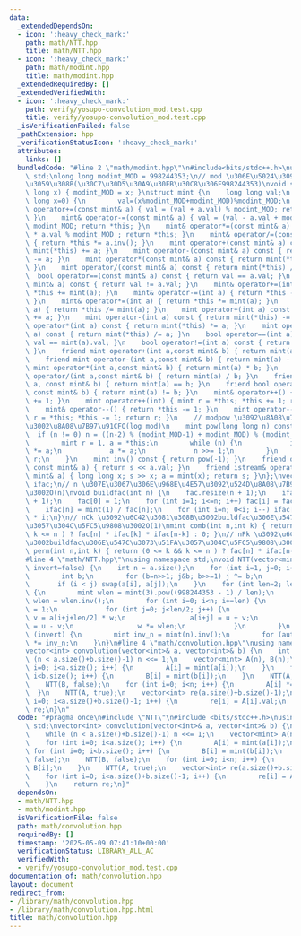 ```yaml
---
data:
  _extendedDependsOn:
  - icon: ':heavy_check_mark:'
    path: math/NTT.hpp
    title: math/NTT.hpp
  - icon: ':heavy_check_mark:'
    path: math/modint.hpp
    title: math/modint.hpp
  _extendedRequiredBy: []
  _extendedVerifiedWith:
  - icon: ':heavy_check_mark:'
    path: verify/yosupo-convolution_mod.test.cpp
    title: verify/yosupo-convolution_mod.test.cpp
  _isVerificationFailed: false
  _pathExtension: hpp
  _verificationStatusIcon: ':heavy_check_mark:'
  attributes:
    links: []
  bundledCode: "#line 2 \"math/modint.hpp\"\n#include<bits/stdc++.h>\nusing namespace\
    \ std;\nlong long modint_MOD = 998244353;\n// mod \u306E\u5024\u3092\u5909\u66F4\
    \u3059\u308B(\u30C7\u30D5\u30A9\u30EB\u30C8\u306F998244353)\nvoid setmod(long\
    \ long x) { modint_MOD = x; }\nstruct mint {\n    long long val;\n    mint(long\
    \ long x=0) {\n        val=(x%modint_MOD+modint_MOD)%modint_MOD;\n    }\n    mint&\
    \ operator+=(const mint& a) { val = (val + a.val) % modint_MOD; return *this;\
    \ }\n    mint& operator-=(const mint& a) { val = (val - a.val + modint_MOD) %\
    \ modint_MOD; return *this; }\n    mint& operator*=(const mint& a) { val = val\
    \ * a.val % modint_MOD ; return *this; }\n    mint& operator/=(const mint& a)\
    \ { return *this *= a.inv(); }\n    mint operator+(const mint& a) const { return\
    \ mint(*this) += a; }\n    mint operator-(const mint& a) const { return mint(*this)\
    \ -= a; }\n    mint operator*(const mint& a) const { return mint(*this) *= a;\
    \ }\n    mint operator/(const mint& a) const { return mint(*this) /= a; }\n  \
    \  bool operator==(const mint& a) const { return val == a.val; }\n    bool operator!=(const\
    \ mint& a) const { return val != a.val; }\n    mint& operator+=(int a) { return\
    \ *this += mint(a); }\n    mint& operator-=(int a) { return *this -= mint(a);\
    \ }\n    mint& operator*=(int a) { return *this *= mint(a); }\n    mint& operator/=(int\
    \ a) { return *this /= mint(a); }\n    mint operator+(int a) const { return mint(*this)\
    \ += a; }\n    mint operator-(int a) const { return mint(*this) -= a; }\n    mint\
    \ operator*(int a) const { return mint(*this) *= a; }\n    mint operator/(int\
    \ a) const { return mint(*this) /= a; }\n    bool operator==(int a) const { return\
    \ val == mint(a).val; }\n    bool operator!=(int a) const { return val != mint(a).val;\
    \ }\n    friend mint operator+(int a,const mint& b) { return mint(a) + b; }\n\
    \    friend mint operator-(int a,const mint& b) { return mint(a) - b; }\n    friend\
    \ mint operator*(int a,const mint& b) { return mint(a) * b; }\n    friend mint\
    \ operator/(int a,const mint& b) { return mint(a) / b; }\n    friend bool operator==(int\
    \ a, const mint& b) { return mint(a) == b; }\n    friend bool operator!=(int a,\
    \ const mint& b) { return mint(a) != b; }\n    mint& operator++() { return *this\
    \ += 1; }\n    mint operator++(int) { mint r = *this; *this += 1; return r; }\n\
    \    mint& operator--() { return *this -= 1; }\n    mint operator--(int) { mint\
    \ r = *this; *this -= 1; return r; }\n    // modpow \u3092\u8A08\u7B97\u3059\u308B\
    \u3002\u8A08\u7B97\u91CFO(log mod)\n    mint pow(long long n) const {\n      \
    \  if (n != 0) n = ((n-2) % (modint_MOD-1) + modint_MOD) % (modint_MOD-1) + 1;\n\
    \        mint r = 1, a = *this;\n        while (n) {\n            if (n & 1) r\
    \ *= a;\n            a *= a;\n            n >>= 1;\n        }\n        return\
    \ r;\n    }\n    mint inv() const { return pow(-1); }\n    friend ostream& operator<<(ostream&s,\
    \ const mint& a) { return s << a.val; }\n    friend istream& operator>>(istream&s,\
    \ mint& a) { long long x; s >> x; a = mint(x); return s; }\n};\nvector<mint>fac,\
    \ ifac;\n// n \u307E\u3067\u306E\u968E\u4E57\u3092\u524D\u8A08\u7B97\u3059\u308B\
    \u3002O(n)\nvoid buildfac(int n) {\n    fac.resize(n + 1);\n    ifac.resize(n\
    \ + 1);\n    fac[0] = 1;\n    for (int i=1; i<=n; i++) fac[i] = fac[i-1] * i;\n\
    \    ifac[n] = mint(1) / fac[n];\n    for (int i=n; 0<i; i--) ifac[i-1] = ifac[i]\
    \ * i;\n}\n// nCk \u3092\u6C42\u3081\u308B\u3002buildfac\u306E\u547C\u3073\u51FA\
    \u3057\u304C\u5FC5\u9808\u3002O(1)\nmint comb(int n,int k) { return (0 <= k &&\
    \ k <= n ) ? fac[n] * ifac[k] * ifac[n-k] : 0; }\n// nPk \u3092\u6C42\u3081\u308B\
    \u3002buildfac\u306E\u547C\u3073\u51FA\u3057\u304C\u5FC5\u9808\u3002O(1)\nmint\
    \ perm(int n,int k) { return (0 <= k && k <= n ) ? fac[n] * ifac[n-k] : 0; }\n\
    #line 4 \"math/NTT.hpp\"\nusing namespace std;\nvoid NTT(vector<mint>& a, bool\
    \ invert=false) {\n    int n = a.size();\n    for (int i=1, j=0; i<n; i++) {\n\
    \        int b;\n        for (b=n>>1; j&b; b>>=1) j ^= b;\n        j ^= b;\n \
    \       if (i < j) swap(a[i], a[j]);\n    }\n    for (int len=2; len<=n; len<<=1)\
    \ {\n        mint wlen = mint(3).pow((998244353 - 1) / len);\n        if (invert)\
    \ wlen = wlen.inv();\n        for (int i=0; i<n; i+=len) {\n            mint w\
    \ = 1;\n            for (int j=0; j<len/2; j++) {\n                mint u = a[i+j],\
    \ v = a[i+j+len/2] * w;\n                a[i+j] = u + v;\n                a[i+j+len/2]\
    \ = u - v;\n                w *= wlen;\n            }\n        }\n    }\n    if\
    \ (invert) {\n        mint inv_n = mint(n).inv();\n        for (auto& x : a) x\
    \ *= inv_n;\n    }\n}\n#line 4 \"math/convolution.hpp\"\nusing namespace std;\n\
    vector<int> convolution(vector<int>& a, vector<int>& b) {\n    int n=1;\n    while\
    \ (n < a.size()+b.size()-1) n <<= 1;\n    vector<mint> A(n), B(n);\n    for (int\
    \ i=0; i<a.size(); i++) {\n        A[i] = mint(a[i]);\n    }\n    for (int i=0;\
    \ i<b.size(); i++) {\n        B[i] = mint(b[i]);\n    }\n    NTT(A, false);\n\
    \    NTT(B, false);\n    for (int i=0; i<n; i++) {\n        A[i] *= B[i];\n  \
    \  }\n    NTT(A, true);\n    vector<int> re(a.size()+b.size()-1);\n    for (int\
    \ i=0; i<a.size()+b.size()-1; i++) {\n        re[i] = A[i].val;\n    }\n    return\
    \ re;\n}\n"
  code: "#pragma once\n#include \"NTT\"\n#include <bits/stdc++.h>\nusing namespace\
    \ std;\nvector<int> convolution(vector<int>& a, vector<int>& b) {\n    int n=1;\n\
    \    while (n < a.size()+b.size()-1) n <<= 1;\n    vector<mint> A(n), B(n);\n\
    \    for (int i=0; i<a.size(); i++) {\n        A[i] = mint(a[i]);\n    }\n   \
    \ for (int i=0; i<b.size(); i++) {\n        B[i] = mint(b[i]);\n    }\n    NTT(A,\
    \ false);\n    NTT(B, false);\n    for (int i=0; i<n; i++) {\n        A[i] *=\
    \ B[i];\n    }\n    NTT(A, true);\n    vector<int> re(a.size()+b.size()-1);\n\
    \    for (int i=0; i<a.size()+b.size()-1; i++) {\n        re[i] = A[i].val;\n\
    \    }\n    return re;\n}"
  dependsOn:
  - math/NTT.hpp
  - math/modint.hpp
  isVerificationFile: false
  path: math/convolution.hpp
  requiredBy: []
  timestamp: '2025-05-09 07:41:10+00:00'
  verificationStatus: LIBRARY_ALL_AC
  verifiedWith:
  - verify/yosupo-convolution_mod.test.cpp
documentation_of: math/convolution.hpp
layout: document
redirect_from:
- /library/math/convolution.hpp
- /library/math/convolution.hpp.html
title: math/convolution.hpp
---
```

